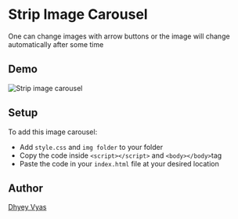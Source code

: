 # Strip Image Carousel

One can change images with arrow buttons or the image will change automatically after some time
## Demo

![Strip image carousel](Demo.gif)

## Setup

To add this image carousel:
  - Add `style.css` and `img folder` to your folder
  - Copy the code inside `<script></script>` and `<body></body>`tag
  - Paste the code in your `index.html` file at your desired location

## Author

[Dhyey Vyas](https://github.com/Dhyey17)
